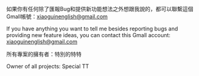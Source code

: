 如果你有任何除了匯報Bug和提供新功能想法之外想跟我說的，都可以聯繫這個Gmall帳號：xiaoguinenglish@gmail.com

If you have anything you want to tell me besides reporting bugs and providing new feature ideas, you can contact this Gmall account: xiaoguinenglish@gmail.com

所有專案的擁有者：特別的特特

Owner of all projects: Special TT

